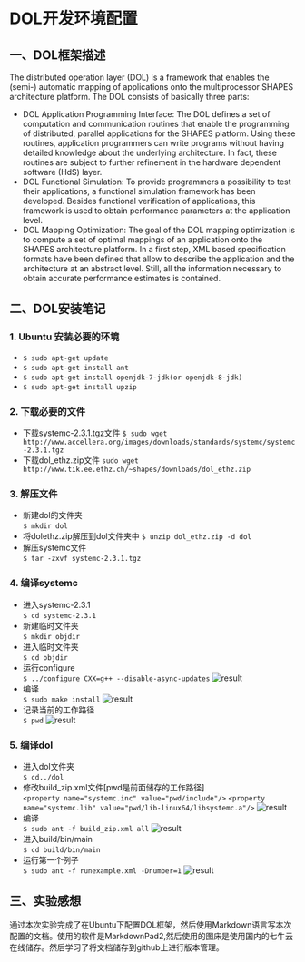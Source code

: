 # DOL开发环境配置
## 一、DOL框架描述
The distributed operation layer (DOL) is a framework that enables the (semi-) automatic mapping of applications onto the multiprocessor SHAPES architecture platform. The DOL consists of basically three parts:

- DOL Application Programming Interface: The DOL defines a set of computation and communication routines that enable the programming of distributed, parallel applications for the SHAPES platform. Using these routines, application programmers can write programs without having detailed knowledge about the underlying architecture. In fact, these routines are subject to further refinement in the hardware dependent software (HdS) layer.
- DOL Functional Simulation: To provide programmers a possibility to test their applications, a functional simulation framework has been developed. Besides functional verification of applications, this framework is used to obtain performance parameters at the application level.
- DOL Mapping Optimization: The goal of the DOL mapping optimization is to compute a set of optimal mappings of an application onto the SHAPES architecture platform. In a first step, XML based specification formats have been defined that allow to describe the application and the architecture at an abstract level. Still, all the information necessary to obtain accurate performance estimates is contained.

## 二、DOL安装笔记
### 1. Ubuntu 安装必要的环境
- `$ sudo apt-get update` <br>
- `$ sudo apt-get install ant`
- `$ sudo apt-get install openjdk-7-jdk(or openjdk-8-jdk)`
- `$ sudo apt-get install upzip`
### 2. 下载必要的文件
- 下载systemc-2.3.1.tgz文件
`$ sudo wget http://www.accellera.org/images/downloads/standards/systemc/systemc-2.3.1.tgz`
- 下载dol_ethz.zip文件
`sudo wget http://www.tik.ee.ethz.ch/~shapes/downloads/dol_ethz.zip`
### 3. 解压文件
- 新建dol的文件夹<br>
`$ mkdir dol`
- 将dolethz.zip解压到dol文件夹中
`$ unzip dol_ethz.zip -d dol`
- 解压systemc文件<br>
`$ tar -zxvf systemc-2.3.1.tgz`
### 4. 编译systemc
- 进入systemc-2.3.1<br>
`$ cd systemc-2.3.1`
- 新建临时文件夹<br>
`$ mkdir objdir`
- 进入临时文件夹<br>
`$ cd objdir`
- 运行configure<br>
`$ ../configure CXX=g++ --disable-async-updates`
![result](http://oeoh8qniz.bkt.clouddn.com/result1.png)
- 编译<br>
`$ sudo make install`
 ![result](http://oeoh8qniz.bkt.clouddn.com/result2.png)
- 记录当前的工作路径<br>
`$ pwd`
 ![result](http://oeoh8qniz.bkt.clouddn.com/result3.png)
### 5. 编译dol
- 进入dol文件夹<br>
`$ cd../dol`
- 修改build_zip.xml文件[pwd是前面储存的工作路径]<br>
`<property name="systemc.inc" value="pwd/include"/>` 
`<property name="systemc.lib" value="pwd/lib-linux64/libsystemc.a"/>`
 ![result](http://oeoh8qniz.bkt.clouddn.com/result4.png)
- 编译<br>
`$ sudo ant -f build_zip.xml all`
 ![result](http://oeoh8qniz.bkt.clouddn.com/result5.png)
- 进入build/bin/main<br>
`$ cd build/bin/main`
- 运行第一个例子<br>
`$ sudo ant -f runexample.xml -Dnumber=1`
 ![result](http://oeoh8qniz.bkt.clouddn.com/result6.png)

## 三、实验感想
通过本次实验完成了在Ubuntu下配置DOL框架，然后使用Markdown语言写本次配置的文档。使用的软件是MarkdownPad2,然后使用的图床是使用国内的七牛云在线储存。然后学习了将文档储存到github上进行版本管理。